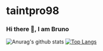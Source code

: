 # taintpro98
### Hi there 👋, I am Bruno

![Anurag's github stats](https://github-readme-stats.vercel.app/api?username=taintpro98&show_icons=true&theme=radical&count_private=true)
[![Top Langs](https://github-readme-stats.vercel.app/api/top-langs/?username=taintpro98&hide=html&)](https://github.com/anuraghazra/github-readme-stats)

<!--
**taintpro98/taintpro98** is a ✨ _special_ ✨ repository because its `README.md` (this file) appears on your GitHub profile.

Here are some ideas to get you started:

- 🔭 I’m currently working on ...
- 🌱 I’m currently learning ...
- 👯 I’m looking to collaborate on ...
- 🤔 I’m looking for help with ...
- 💬 Ask me about ...
- 📫 How to reach me: ...
- 😄 Pronouns: ...
- ⚡ Fun fact: ...
-->

